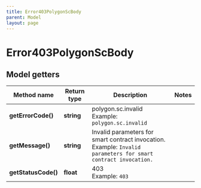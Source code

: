 ```yaml
---
title: Error403PolygonScBody
parent: Model
layout: page
---
```


# Error403PolygonScBody

## Model getters

Method name | Return type | Description | Notes
------------ | ------------- | ------------- | -------------
**getErrorCode()** | **string** | polygon.sc.invalid <br>Example: `polygon.sc.invalid` |
**getMessage()** | **string** | Invalid parameters for smart contract invocation. <br>Example: `Invalid parameters for smart contract invocation.` |
**getStatusCode()** | **float** | 403 <br>Example: `403` |


